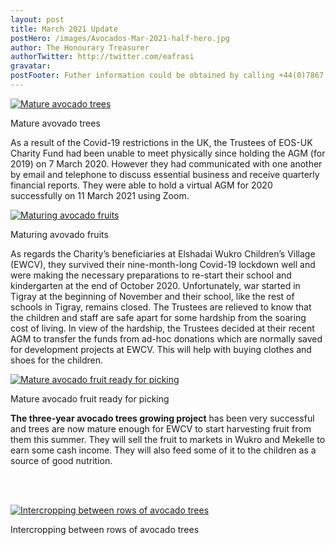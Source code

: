 ```yaml
---
layout: post
title: March 2021 Update 
postHero: /images/Avocados-Mar-2021-half-hero.jpg
author: The Honourary Treasurer
authorTwitter: http://twitter.com/eafrasi
gravatar:
postFooter: Futher information could be obtained by calling +44(0)7867 727445 or at <a href="mailto:eosukcharityfund@gmail.com">eosukcharityfund@gmail.com</a>
---
```




<div class="bordered pull-left tiny">
	<a href="{{ base }}/images/Avocado-Mar-2021.jpg">
	  <img src="{{ base }}/images/Avocado-Mar-2021-small.jpg" alt="Mature avocado trees"
	  class="img-responsive center-block" />
  </a>
	<div class="caption text-center">
		<p>
			Mature avovado trees
		</p>
	</div>
</div>

As a result of the Covid-19 restrictions in the UK, the Trustees of EOS-UK Charity Fund had been unable to meet physically since holding the AGM (for 2019) on 7 March 2020. However they had communicated with one another by email and telephone to discuss essential business and receive quarterly financial reports. They were able to hold a virtual AGM for 2020 successfully on 11 March 2021 using Zoom.


<div class="bordered pull-left tiny">
	<a href="{{ base }}/images/Avocado-2.jpg">
	  <img src="{{ base }}/images/Avocado-2-small.jpg" alt="Maturing avocado fruits"
	  class="img-responsive center-block" />
  </a>
	<div class="caption text-center">
		<p>
			Maturing avovado fruits
		</p>
	</div>
</div>


As regards the Charity’s beneficiaries at Elshadai Wukro Children’s Village (EWCV), they survived their nine-month-long Covid-19 lockdown well and were making the necessary preparations to re-start their school and kindergarten at the end of October 2020. Unfortunately, war started in Tigray at the beginning of November and their school, like the rest of schools in Tigray, remains closed. The Trustees are relieved to know that the children and staff are safe apart for some hardship from the soaring cost of living. In view of the hardship, the Trustees decided at their recent AGM to transfer the funds from ad-hoc donations which are normally saved for development projects at EWCV. This will help with buying clothes and shoes for the children. 


<div class="bordered pull-left tiny">
	<a href="{{ base }}/images/Avocado-1.jpg">
	  <img src="{{ base }}/images/Avocado-1-small.jpg" alt="Mature avocado fruit ready for picking"
	  class="img-responsive center-block" />
  </a>
	<div class="caption text-center">
		<p>
			Mature avocado fruit ready for picking
		</p>
	</div>
</div>



**The three-year avocado trees growing project** has been very successful and trees are now mature enough for EWCV to start harvesting fruit from them this summer. They will sell the fruit to markets in Wukro and Mekelle to earn some cash income. They will also feed some of it to the children as a source of good nutrition.

<br /> <br />

<div class="bordered pull-left tiny">
	<a href="{{ base }}/images/Btn.avocads.jpg">
	  <img src="{{ base }}/images/Btn.avocados-small.jpg" alt="Intercropping between rows of avocado trees"
	  class="img-responsive center-block" />
  </a>
	<div class="caption text-center">
		<p>
			Intercropping between rows of avocado trees
		</p>
	</div>
</div>
